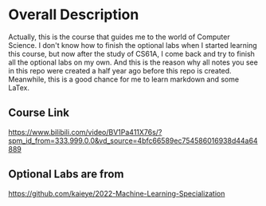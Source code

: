# Overall Description

Actually, this is the course that guides me to the world of Computer Science. I don't know how to finish the optional labs when I started learning this course, but now after the study of CS61A, I come back and try to finish all the optional labs on my own. And this is the reason why all notes you see in this repo were created a half year ago before this repo is created.  
Meanwhile, this is a good chance for me to learn markdown and some LaTex.  

## Course Link

<https://www.bilibili.com/video/BV1Pa411X76s/?spm_id_from=333.999.0.0&vd_source=4bfc66589ec754586016938d44a64889>

## Optional Labs are from

<https://github.com/kaieye/2022-Machine-Learning-Specialization>
